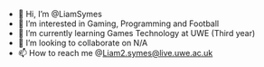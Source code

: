 - 👋 Hi, I’m @LiamSymes
- 👀 I’m interested in Gaming, Programming and Football
- 🌱 I’m currently learning Games Technology at UWE (Third year)
- 💞️ I’m looking to collaborate on N/A
- 📫 How to reach me @Liam2.symes@live.uwe.ac.uk

<!---
LiamSymes/LiamSymes is a ✨ special ✨ repository because its `README.md` (this file) appears on your GitHub profile.
You can click the Preview link to take a look at your changes.
--->
